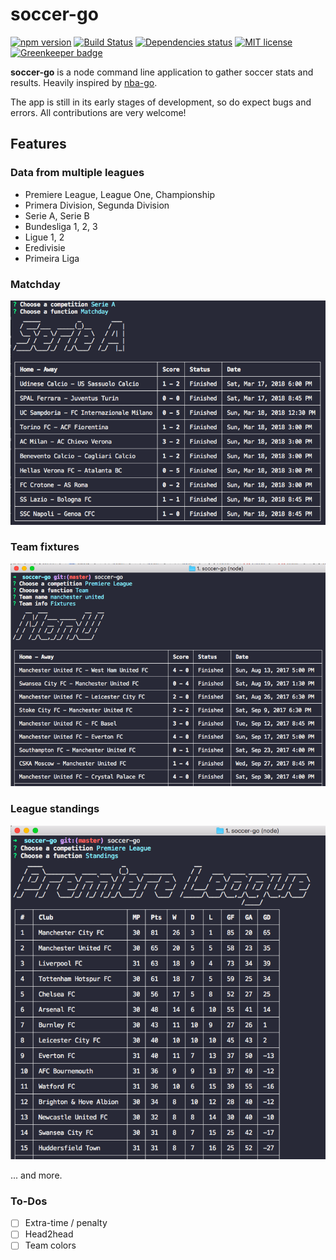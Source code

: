 # soccer-go

[![npm version](https://badge.fury.io/js/soccer-go.svg)](https://badge.fury.io/js/soccer-go)
[![Build Status](https://travis-ci.org/acifani/soccer-go.svg?branch=master)](https://travis-ci.org/acifani/soccer-go)
[![Dependencies status](https://david-dm.org/acifani/soccer-go.svg)](https://david-dm.org)
[![MIT license](http://img.shields.io/badge/license-MIT-brightgreen.svg)](http://opensource.org/licenses/MIT)
[![Greenkeeper badge](https://badges.greenkeeper.io/acifani/soccer-go.svg)](https://greenkeeper.io/)

**soccer-go** is a node command line application to gather soccer stats and results. Heavily inspired by [nba-go](https://github.com/xxhomey19/nba-go).

The app is still in its early stages of development, so do expect bugs and errors. All contributions are very welcome!

## Features

### Data from multiple leagues

- Premiere League, League One, Championship
- Primera Division, Segunda Division
- Serie A, Serie B
- Bundesliga 1, 2, 3
- Ligue 1, 2
- Eredivisie
- Primeira Liga

### Matchday

![Matchday](https://raw.githubusercontent.com/acifani/soccer-go/master/matchday.png)

### Team fixtures

![Fixtures](https://raw.githubusercontent.com/acifani/soccer-go/master/fixtures.png)

### League standings

![Standings](https://raw.githubusercontent.com/acifani/soccer-go/master/standings.png)

... and more.

### To-Dos

- [ ] Extra-time / penalty
- [ ] Head2head
- [ ] Team colors
